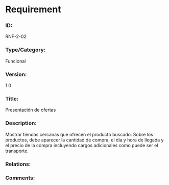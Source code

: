 # Requirement

### ID:

RNF-2-02

### Type/Category:

Funcional

### Version:

1.0

### Title:

Presentación de ofertas

### Description:

Mostrar tiendas cercanas que ofrecen el producto buscado. Sobre los productos, debe aparecer la cantidad de compra, el dia y hora de llegada y el precio de la compra incluyendo cargos adicionales como puede ser el transporte.

### Relations:


### Comments:
